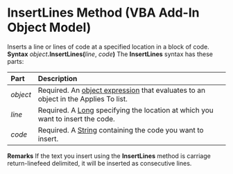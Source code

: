 
# InsertLines Method (VBA Add-In Object Model)



Inserts a line or lines of code at a specified location in a block of code.
 **Syntax**
 _object_**.InsertLines(**_line_, _code_**)**
The  **InsertLines** syntax has these parts:


|**Part**|**Description**|
|:-----|:-----|
| _object_|Required. An [object expression](b8bdf64f-5920-1ae9-16d0-b26d09524a30.md) that evaluates to an object in the Applies To list.|
| _line_|Required. A [Long](b8bdf64f-5920-1ae9-16d0-b26d09524a30.md) specifying the location at which you want to insert the code.|
| _code_|Required. A [String](b8bdf64f-5920-1ae9-16d0-b26d09524a30.md) containing the code you want to insert.|
 **Remarks**
If the text you insert using the  **InsertLines** method is carriage return-linefeed delimited, it will be inserted as consecutive lines.
